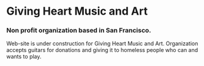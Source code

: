 # Giving Heart Music and Art

### Non profit organization based in San Francisco.

Web-site is under construction for Giving Heart Music and Art. Organization accepts guitars for donations and giving it to homeless people who can and wants to play.
